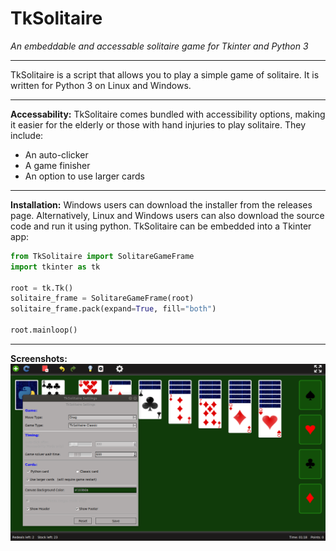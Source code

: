 # TkSolitaire
*An embeddable and accessable solitaire game for Tkinter and Python 3*

___
TkSolitaire is a script that allows you to play a simple game of solitaire. It is written for Python 3 on Linux and Windows.

___
**Accessability:**
TkSolitaire comes bundled with accessibility options, making it easier for the elderly or those with hand injuries to play solitaire. They include:
* An auto-clicker
* A game finisher
* An option to use larger cards


___
**Installation:**
Windows users can download the installer from the releases page. Alternatively, Linux and Windows users can also download the source code and run it using python.
TkSolitaire can be embedded into a Tkinter app:

```python
from TkSolitaire import SolitareGameFrame
import tkinter as tk

root = tk.Tk()
solitaire_frame = SolitareGameFrame(root)
solitaire_frame.pack(expand=True, fill="both")

root.mainloop()
 ```
 
___        
**Screenshots:**
![Alt text](/resources/Screenshots/TkSolitaire-Ubuntu18-Screenshot.png?raw=true "TkSolitaire")

